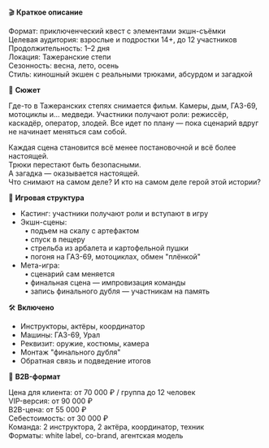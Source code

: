 🎬 **Краткое описание**

Формат: приключенческий квест с элементами экшн-съёмки  
Целевая аудитория: взрослые и подростки 14+, до 12 участников  
Продолжительность: 1–2 дня  
Локация: Тажеранские степи  
Сезонность: весна, лето, осень  
Стиль: киношный экшен с реальными трюками, абсурдом и загадкой

🎥 **Сюжет**

Где-то в Тажеранских степях снимается фильм. Камеры, дым, ГАЗ-69, мотоциклы и… медведи. Участники получают роли: режиссёр, каскадёр, оператор, злодей. Все идет по плану — пока сценарий вдруг не начинает меняться сам собой.  
  
Каждая сцена становится всё менее постановочной и всё более настоящей.   
Трюки перестают быть безопасными.   
А загадка — оказывается настоящей.   
Что снимают на самом деле? И кто на самом деле герой этой истории?

🧩 **Игровая структура**

- Кастинг: участники получают роли и вступают в игру  
- Экшн-сцены:  
  • подъем на скалу с артефактом  
  • спуск в пещеру  
  • стрельба из арбалета и картофельной пушки  
  • погоня на ГАЗ-69, мотоциклах, обмен "плёнкой"  
- Мета-игра:  
  • сценарий сам меняется  
  • финальная сцена — импровизация команды  
  • запись финального дубля — участникам на память

🛠 **Включено**

- Инструкторы, актёры, координатор  
- Машины: ГАЗ-69, Урал  
- Реквизит: оружие, костюмы, камера  
- Монтаж "финального дубля"  
- Обратная связь и подведение итогов

💼 **B2B-формат**

Цена для клиента: от 70 000 ₽ / группа до 12 человек  
VIP-версия: от 90 000 ₽  
B2B-цена: от 55 000 ₽  
Себестоимость: от 30 000 ₽  
Команда: 2 инструктора, 2 актёра, координатор, техник  
Форматы: white label, co-brand, агентская модель